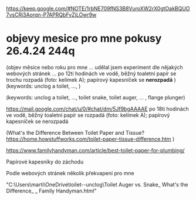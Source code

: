 
https://keep.google.com/#NOTE/1rbNE709fNS3B8VuroXW2rX0gtOakBQUO7vsCRj3Aorqn-P7APRQbFyZjLOwr9w

# objevy mesice pro mne		pokusy 26.4.24 244q


(objev měsíce nebo roku pro mne ... udělal jsem experiment dle nějakých webových stránek ... 
 po 12ti hodinách ve vodě,
běžný toaletní papír  se trochu rozpadá (foto: kelímek A);
papírový kapesníček se **nerozpadá**
)
 (keywords: unclog a toilet, ..., )

 (keywords: unclog a toilet, ..., toilet snake, toilet auger, ...   , flange plunger)

https://mail.google.com/chat/u/0/#chat/dm/5Jf9bgAAAAE
 po 18ti hodinách ve vodě,
běžný toaletní papír  se rozpadá (foto: kelímek A);
papírový kapesníček se nerozpadá



(What's the Difference Between Toilet Paper and Tissue?    https://home.howstuffworks.com/toilet-paper-tissue-difference.htm  )

https://www.familyhandyman.com/article/best-toilet-paper-for-plumbing/

Papírové kapesníky do záchodu




Podle webových stránek několik překvapení pro mne

"C:\Users\marti\OneDrive\toilet--unclog\Toilet Auger vs. Snake_ What's the Difference_ _ Family Handyman.html"


